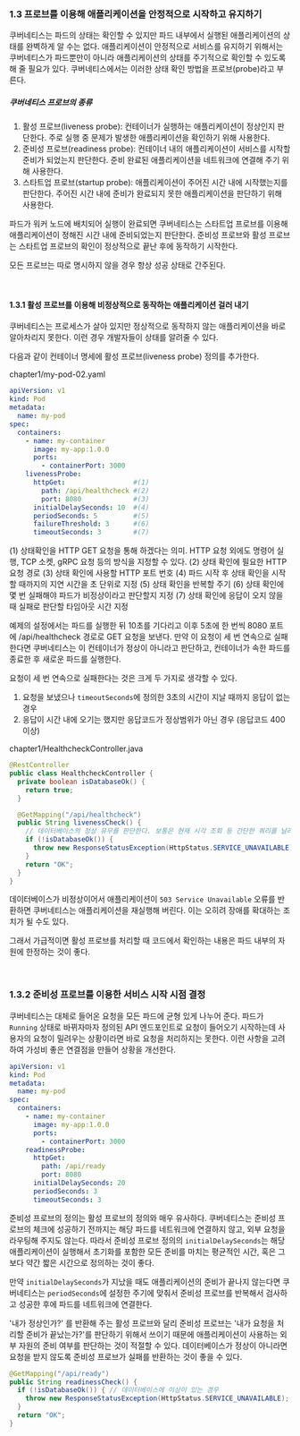 ### 1.3 프로브를 이용해 애플리케이션을 안정적으로 시작하고 유지하기

쿠버네티스는 파드의 상태는 확인할 수 있지만 파드 내부에서 실행된 애플리케이션의 상태를 완벽하게 알 수는 없다. 애플리케이션이 안정적으로 서비스를 유지하기 위해서는 쿠버네티스가 파드뿐만이 아니라 애플리케이션의 상태를 주기적으로 확인할 수 있도록 해 줄 필요가 있다. 쿠버네티스에서는 이러한 상태 확인 방법을 프로브(probe)라고 부른다.

##### 쿠버네티스 프로브의 종류

1. 활성 프로브(liveness probe): 컨테이너가 실행하는 애플리케이션이 정상인지 판단한다. 주로 실행 중 문제가 발생한 애플리케이션을 확인하기 위해 사용한다.
2. 준비성 프로브(readiness probe): 컨테이너 내의 애플리케이션이 서비스를 시작할 준비가 되었는지 판단한다. 준비 완료된 애플리케이션을 네트워크에 연결해 주기 위해 사용한다.
3. 스타트업 프로브(startup probe): 애플리케이션이 주어진 시간 내에 시작했는지를 판단한다. 주어진 시간 내에 준비가 완료되지 못한 애플리케이션을 판단하기 위해 사용한다.

파드가 워커 노드에 배치되어 실행이 완료되면 쿠버네티스는 스타트업 프로브를 이용해 애플리케이션이 정해진 시간 내에 준비되었는지 판단한다. 준비성 프로브와 활성 프로브는 스타트업 프로브의 확인이 정상적으로 끝난 후에 동작하기 시작한다.

모든 프로브는 따로 명시하지 않을 경우 항상 성공 상태로 간주된다.

<br/>

#### 1.3.1 활성 프로브를 이용해 비정상적으로 동작하는 애플리케이션 걸러 내기

쿠버네티스는 프로세스가 살아 있지만 정상적으로 동작하지 않는 애플리케이션을 바로 알아차리지 못한다. 이런 경우 개발자들이 상태를 알려줄 수 있다.

다음과 같이 컨테이너 명세에 활성 프로브(liveness probe) 정의를 추가한다.

chapter1/my-pod-02.yaml

```yaml
apiVersion: v1
kind: Pod
metadata:
  name: my-pod
spec:
  containers:
    - name: my-container
      image: my-app:1.0.0
      ports:
        - containerPort: 3000
    livenessProbe:
      httpGet:                 #(1)
        path: /api/healthcheck #(2)
        port: 8080             #(3)
      initialDelaySeconds: 10  #(4)
      periodSeconds: 5         #(5)
      failureThreshold: 3      #(6)
      timeoutSeconds: 3        #(7)
```

(1) 상태확인을 HTTP GET 요청을 통해 하겠다는 의미. HTTP 요청 외에도 명령어 실행, TCP 소켓, gRPC 요청 등의 방식을 지정할 수 있다.
(2) 상태 확인에 필요한 HTTP 요청 경로
(3) 상태 확인에 사용할 HTTP 포트 번호
(4) 파드 시작 후 상태 확인을 시작할 때까지의 지연 시간을 초 단위로 지정
(5) 상태 확인을 반복할 주기
(6) 상태 확인에 몇 번 실패해야 파드가 비정상이라고 판단할지 지정
(7) 상태 확인에 응답이 오지 않을 때 실패로 판단할 타임아웃 시간 지정

예제의 설정에서는 파드를 실행한 뒤 10초를 기다리고 이후 5초에 한 번씩 8080 포트에 /api/healthcheck 경로로 GET 요청을 보낸다. 만약 이 요청이 세 번 연속으로 실패한다면 쿠버네티스는 이 컨테이너가 정상이 아니라고 판단하고, 컨테이너가 속한 파드를 종료한 후 새로운 파드를 실행한다.

요청이 세 번 연속으로 실패한다는 것은 크게 두 가지로 생각할 수 있다.

1. 요청을 보냈으나 `timeoutSeconds`에 정의한 3초의 시간이 지날 때까지 응답이 없는 경우
2. 응답이 시간 내에 오기는 했지만 응답코드가 정상범위가 아닌 경우 (응답코드 400 이상)

chapter1/HealthcheckController.java

```java
@RestController
public class HealthcheckController {
  private boolean isDatabaseOk() {
    return true;
  }

  @GetMapping("/api/healthcheck")
  public String livenessCheck() {
    // 데이터베이스의 정상 유무를 판단한다. 보통은 현재 시각 조회 등 간단한 쿼리를 날려서 확인한다.
    if (!isDatabaseOk()) {
      throw new ResponseStatusException(HttpStatus.SERVICE_UNAVAILABLE);
    }
    return "OK";
  }
}
```

데이터베이스가 비정상이어서 애플리케이션이 `503 Service Unavailable` 오류를 반환하면 쿠버네티스는 애플리케이션을 재실행해 버린다. 이는 오히려 장애를 확대하는 조치가 될 수도 있다.

그래서 가급적이면 활성 프로브를 처리할 때 코드에서 확인하는 내용은 파드 내부의 자원에 한정하는 것이 좋다.

<br/>

### 1.3.2 준비성 프로브를 이용한 서비스 시작 시점 결정

쿠버네티스는 대체로 들어온 요청을 모든 파드에 균형 있게 나누어 준다. 파드가 `Running` 상태로 바뀌자마자 정의된 API 엔드포인트로 요청이 들어오기 시작하는데 사용자의 요청이 밀려우는 상황이라면 바로 요청을 처리하지는 못한다. 이런 사항을 고려하여 가성비 좋은 연결점을 만들어 상황을 개선한다.

```yaml
apiVersion: v1
kind: Pod
metadata:
  name: my-pod
spec:
  containers:
    - name: my-container
      image: my-app:1.0.0
      ports:
        - containerPort: 3000
    readinessProbe:
      httpGet:
        path: /api/ready
        port: 8080
      initialDelaySeconds: 20
      periodSeconds: 3
      timeoutSeconds: 3
```

준비성 프로브의 정의는 활성 프로브의 정의와 매우 유사하다. 쿠버네티스는 준비성 프로브의 체크에 성공하기 전까지는 해당 파드를 네트워크에 연결하지 않고, 외부 요청을 라우팅해 주지도 않는다. 따라서 준비성 프로브 정의의 `initialDelaySeconds`는 해당 애플리케이션이 실행해서 초기화를 포함한 모든 준비를 마치는 평균적인 시간, 혹은 그보다 약간 짧은 시간으로 정의하는 것이 좋다.

만약 `initialDelaySeconds`가 지났을 때도 애플리케이션의 준비가 끝나지 않는다면 쿠버네티스는 `periodSeconds`에 설정한 주기에 맞춰서 준비성 프로브를 반복해서 검사하고 성공한 후에 파드를 네트워크에 연결한다.

'내가 정상인가?' 를 반환해 주는 활성 프로브와 달리 준비성 프로브는 '내가 요청을 처리할 준비가 끝났는가?'를 판단하기 위해서 쓰이기 때문에 애플리케이션이 사용하는 외부 자원의 준비 여부를 판단하는 것이 적절할 수 있다. 데이터베이스가 정상이 아니라면 요청을 받지 않도록 준비성 프로브가 실패를 반환하는 것이 좋을 수 있다.

```java
@GetMapping("/api/ready")
public String readinessCheck() {
  if (!isDatabaseOk()) { // 데이터베이스에 이상이 있는 경우
    throw new ResponseStatusException(HttpStatus.SERVICE_UNAVAILABLE);
  }
  return "OK";
}
```

<br/>
